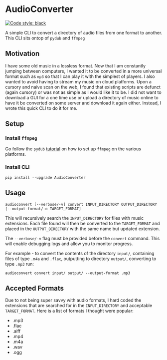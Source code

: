 # AudioConverter
[![Code style: black](https://img.shields.io/badge/code%20style-black-000000.svg)](https://github.com/psf/black)

A simple CLI to convert a directory of audio files from  one format
to another. This CLI sits ontop of `pydub` and `ffmpeg`

## Motivation
I have some old music in a lossless format. Now that I am constantly
jumping between computers, I wanted it to be converted in
a more universal format such as `mp3` so that I can play it with
the simplest of players. I also wanted to avoid having
to stream my music on cloud platforms. Upon a cursory and naive scan
on the web, I found that existing scripts are defunct (again cursory)
or was not as simple as I would like it to be. I did not want to download
a GUI for a one time use or upload a directory of music online to have it
be converted on some server and download it again either. Instead, I wrote
this quick CLI to do it for me.

## Setup
### Install `ffmpeg`
Go follow the `pydub`
[tutorial](https://github.com/jiaaro/pydub#getting-ffmpeg-set-up)
on how to set up `ffmpeg` on the various platforms.

### Install CLI
```shell
pip install --upgrade AudioConverter
```

## Usage
```shell
audioconvert [--verbose/-v] convert INPUT_DIRECTORY OUTPUT_DIRECTORY [--output-format/-o TARGET_FORMAT]
```
This will recursively search the `INPUT_DIRECTORY` for files with music
extensions. Each file found will then be converted to the `TARGET_FORMAT` and
placed in the `OUTPUT_DIRECTORY` with the same name but updated extension.

The `--verbose/-v` flag must be provided before the `convert` command. This
will enable debugging logs and allow you to monitor progress.

For example - to convert the contents of the directory `input/`, containing
files of type `.m4a` and `.flac`, outputting to directory `output/`, converting
to type `.mp3` run:

```shell
audioconvert convert input/ output/ --output-format .mp3
```

## Accepted Formats
Due to not being super savvy with audio formats, I hard coded the extensions
that are searched for in the `INPUT_DIRECTORY` and acceptable `TARGET_FORMAT`.
Here is a list of formats I thought were popular:
- .mp3
- .flac
- .aiff
- .mp4
- .m4a
- .wav
- .ogg
